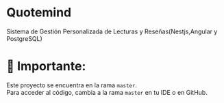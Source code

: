 # Quotemind
Sistema de Gestión Personalizada de Lecturas y Reseñas(Nestjs,Angular y PostgreSQL)

# 📌 Importante: 
Este proyecto se encuentra en la rama `master`.  
Para acceder al código, cambia a la rama `master` en tu IDE o en GitHub.  
